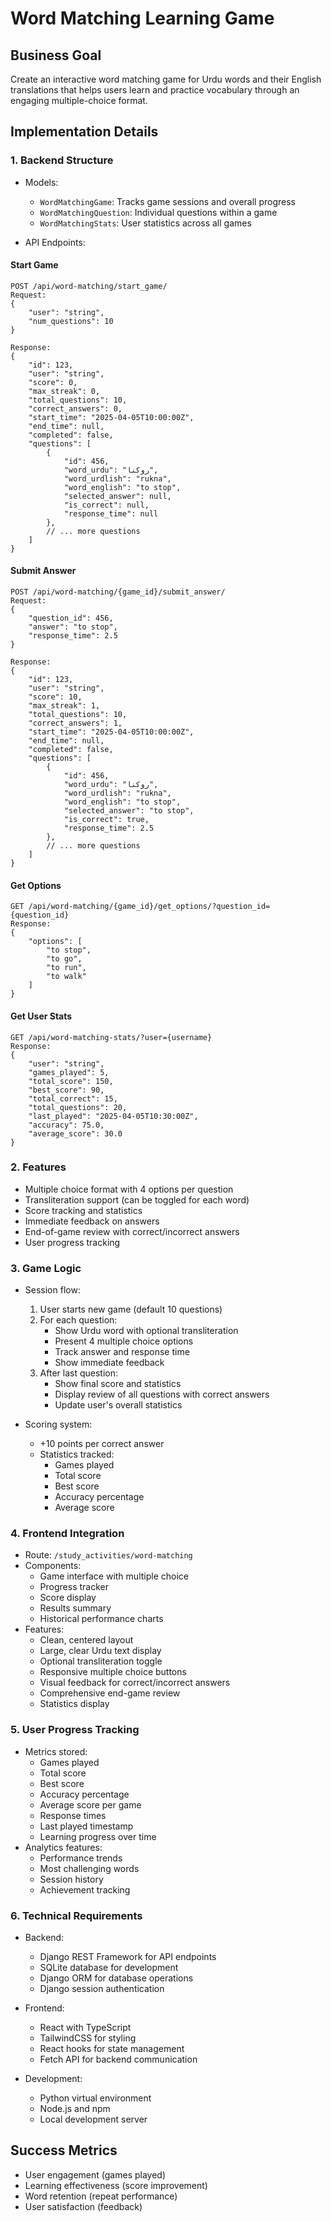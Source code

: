 # Word Matching Learning Game

## Business Goal

Create an interactive word matching game for Urdu words and their English translations that helps users learn and practice vocabulary through an engaging multiple-choice format.

## Implementation Details

### 1. Backend Structure

- Models:
  - `WordMatchingGame`: Tracks game sessions and overall progress
  - `WordMatchingQuestion`: Individual questions within a game
  - `WordMatchingStats`: User statistics across all games

- API Endpoints:

#### Start Game

```http
POST /api/word-matching/start_game/
Request:
{
    "user": "string",
    "num_questions": 10
}

Response:
{
    "id": 123,
    "user": "string",
    "score": 0,
    "max_streak": 0,
    "total_questions": 10,
    "correct_answers": 0,
    "start_time": "2025-04-05T10:00:00Z",
    "end_time": null,
    "completed": false,
    "questions": [
        {
            "id": 456,
            "word_urdu": "روکنا",
            "word_urdlish": "rukna",
            "word_english": "to stop",
            "selected_answer": null,
            "is_correct": null,
            "response_time": null
        },
        // ... more questions
    ]
}
```

#### Submit Answer

```http
POST /api/word-matching/{game_id}/submit_answer/
Request:
{
    "question_id": 456,
    "answer": "to stop",
    "response_time": 2.5
}

Response:
{
    "id": 123,
    "user": "string",
    "score": 10,
    "max_streak": 1,
    "total_questions": 10,
    "correct_answers": 1,
    "start_time": "2025-04-05T10:00:00Z",
    "end_time": null,
    "completed": false,
    "questions": [
        {
            "id": 456,
            "word_urdu": "روکنا",
            "word_urdlish": "rukna",
            "word_english": "to stop",
            "selected_answer": "to stop",
            "is_correct": true,
            "response_time": 2.5
        },
        // ... more questions
    ]
}
```

#### Get Options

```http
GET /api/word-matching/{game_id}/get_options/?question_id={question_id}
Response:
{
    "options": [
        "to stop",
        "to go",
        "to run",
        "to walk"
    ]
}
```

#### Get User Stats

```http
GET /api/word-matching-stats/?user={username}
Response:
{
    "user": "string",
    "games_played": 5,
    "total_score": 150,
    "best_score": 90,
    "total_correct": 15,
    "total_questions": 20,
    "last_played": "2025-04-05T10:30:00Z",
    "accuracy": 75.0,
    "average_score": 30.0
}
```

### 2. Features

- Multiple choice format with 4 options per question
- Transliteration support (can be toggled for each word)
- Score tracking and statistics
- Immediate feedback on answers
- End-of-game review with correct/incorrect answers
- User progress tracking

### 3. Game Logic

- Session flow:
  1. User starts new game (default 10 questions)
  2. For each question:
     - Show Urdu word with optional transliteration
     - Present 4 multiple choice options
     - Track answer and response time
     - Show immediate feedback
  3. After last question:
     - Show final score and statistics
     - Display review of all questions with correct answers
     - Update user's overall statistics

- Scoring system:
  - +10 points per correct answer
  - Statistics tracked:
    - Games played
    - Total score
    - Best score
    - Accuracy percentage
    - Average score

### 4. Frontend Integration

- Route: `/study_activities/word-matching`
- Components:
  - Game interface with multiple choice
  - Progress tracker
  - Score display
  - Results summary
  - Historical performance charts
- Features:
  - Clean, centered layout
  - Large, clear Urdu text display
  - Optional transliteration toggle
  - Responsive multiple choice buttons
  - Visual feedback for correct/incorrect answers
  - Comprehensive end-game review
  - Statistics display

### 5. User Progress Tracking

- Metrics stored:
  - Games played
  - Total score
  - Best score
  - Accuracy percentage
  - Average score per game
  - Response times
  - Last played timestamp
  - Learning progress over time
- Analytics features:
  - Performance trends
  - Most challenging words
  - Session history
  - Achievement tracking

### 6. Technical Requirements

- Backend:
  - Django REST Framework for API endpoints
  - SQLite database for development
  - Django ORM for database operations
  - Django session authentication

- Frontend:
  - React with TypeScript
  - TailwindCSS for styling
  - React hooks for state management
  - Fetch API for backend communication

- Development:
  - Python virtual environment
  - Node.js and npm
  - Local development server

## Success Metrics

- User engagement (games played)
- Learning effectiveness (score improvement)
- Word retention (repeat performance)
- User satisfaction (feedback)